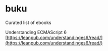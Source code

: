 # buku
Curated list of ebooks

Understanding ECMAScript 6 [https://leanpub.com/understandinges6/read/](https://leanpub.com/understandinges6/read/)
